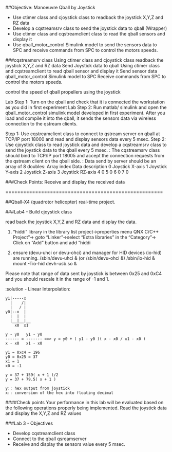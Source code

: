 ##Objective: Manoeuvre Qball by Joystick
- Use ctimer class and cjoystick class to readback the joystick X,Y,Z and RZ data
- Develop a cqstreamsrv class to send the joystick data to qball (Wrapper)
- Use ctimer class and cqstreamclient class to read the qball sensors and display it
- Use qball_motor_control Simulink model to send the sensors data to SPC and receive commands from SPC to 
	control the motors speeds.

###cqstreamsrv class
	Using ctimer class and cjoystick class readback the joystick X,Y,Z and RZ data
	Send Joystick data to qball
	Using ctimer class and cqstreamclient to read qball sensor and display it
	Send sensor data qball_motor_control Simulink model to SPC
	Receive commands from SPC to control the motors speeds.
	
control the speed of qball propellers using the joystick

Lab Step 1: Turn on the qball and check that it is connected the workstation as you did in first experiment
Lab Step 2: Run matlab/ simulink and open the qball_motor_control simulink model developed in first experiment.
		After you load and compile it into the qball, it sends the sensors data via wireless connection to the qstream clients.

Step 1: Use cqstreamclient class to connect to qstream server on qball at TCP/IP port 18000 and read and 
		display sensors data every 5 msec.
Step 2: Use cjoystick class to read joystick data and develop a cqstreamsrv class to send the joystick data 
		to the qball every 5 msec.
	  : The cqstreamsrv class should bind to TCP/IP port 18005 and accept the connection requests from 
		the qstream client on the qball side.
	  : Data send by server should be an array of 8 doubles:
			  Array index 		Data description
				0		Joystick X-axis
				1		Joystick Y-axis
				2		Joystick Z-axis
				3		Joystick RZ-axis
				4		0
				5		0
				6		0
				7		0

###Check Points:
	Receive and display the received data

=====================================================

##Qball-X4 (quadrotor helicopter) real-time project.

###Lab4 - Build cjoystick class

read back the joystick X,Y,Z and RZ data and display the data.

1. “hiddi” library in the library list
	project->properties menu
	QNX C/C++ Project”-> goto “Linker”->select “Extra libraries” in the “Category”-> Click on “Add” button and add “hiddi

2. ensure (devu-uhci or devu-ohci) and manager for HID devices (io-hid) are running.
	/sbin/devu-uhci & (or /sbin/devu-ohci &)
	/sbin/io-hid &
	mount -Tio-hid devh-usb.so &
	
Please note that range of data sent by joystick is between 0x25 and 0xC4 and you should rescale it in the range of -1 and 1.

:solution - Linear Interpolation:
	
	y1|-----x
	  |    /|
	  |   /	|
	y0|--x 	|
	  |  |	|
	  |__|__|__
	    x0	x1
	
	y - y0 	 y1 - y0
	------ = ------- ==> y = y0 + ( y1 - y0 )( x - x0 / x1 - x0 )
	x - x0	 x1 - x0
	
	y1 = 0xc4 = 196
	y0 = 0x25 = 37
	x1 = 1
	x0 = -1
	
	y = 37 + 159( x + 1 )/2
	y = 37 + 79.5( x + 1 )
	
	y:: hex output from joystick
	x:: conversion of the hex into floating decimal
	
####Check points
Your performance in this lab will be evaluated based on the following operations properly being implemented.
Read the joystick data and display the X,Y,Z and RZ values


###Lab 3 - Objectives
- Develop cqstreamclient class
- Connect to the qball qsreamserver
- Receive and display the sensors value every 5 msec.
